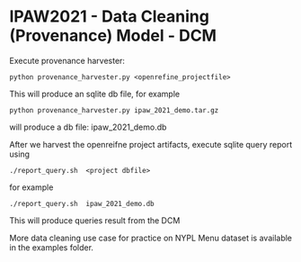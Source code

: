 # IPAW2021 - Data Cleaning (Provenance) Model - DCM

Execute provenance harvester:
```
python provenance_harvester.py <openrefine_projectfile>
```
This will produce an sqlite db file, for example
```
python provenance_harvester.py ipaw_2021_demo.tar.gz
```
will produce a db file: ipaw_2021_demo.db


After we harvest the openreifne project artifacts, execute sqlite query report using
```
./report_query.sh  <project dbfile>
```
for example
```
./report_query.sh  ipaw_2021_demo.db
```
This will produce queries result from the DCM


More data cleaning use case for practice on NYPL Menu dataset is available in the examples folder.
